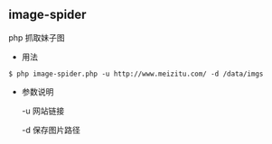 ## image-spider

php 抓取妹子图

* 用法

```
$ php image-spider.php -u http://www.meizitu.com/ -d /data/imgs
```

* 参数说明

    -u 网站链接

    -d 保存图片路径